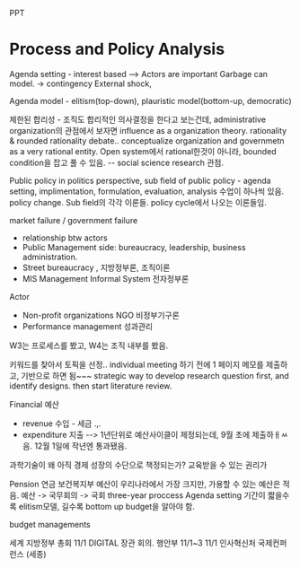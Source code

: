 PPT 
# Process and Policy Analysis
Agenda setting - interest based 
--> Actors are important 
Garbage can model. -> contingency 
External shock, 

Agenda model - elitism(top-down), plauristic model(bottom-up, democratic) 


제한된 합리성 - 조직도 합리적인 의사결정을 한다고 보는건데, administrative organization의 관점에서 보자면 influence as a organization theory. 
rationality & rounded rationality debate.. conceptualize organization and governmetn as a very rational entity. 
Open system에서 rational한것이 아니라, bounded condition을 잡고 풀 수 있음. -- social science research 관점. 


Public policy in politics perspective, sub field of public policy - agenda setting, implimentation, formulation, evaluation, analysis 수업이 하나씩 있음. policy change. Sub field의 각각 이론들. policy cycle에서 나오는 이론들임. 

market failure / government failure 
- relationship btw actors
- Public Management side: bureaucracy, leadership, business administration. 
- Street bureaucracy , 지방정부론, 조직이론
- MIS Management Informal System 전자정부론

Actor
- Non-profit organizations NGO 비정부기구론
- Performance management 성과관리 

W3는 프로세스를 봤고,
W4는 조직 내부를 봤음.

키워드를 찾아서 토픽을 선정.. individual meeting 하기 전에 1 페이지 메모를 제출하고, 기반으로 하면 됨~~~ 
strategic way to develop research question first, and identify designs. then start literature review. 

Financial 예산
- revenue 수입 - 세금 .,.
- expenditure 지출 
--> 1년단위로 예산사이클이 제정되는데, 9월 초에 제출하ㅐㅆ음. 12월 1일에 작년엔 통과됐음. 

과학기술이 왜 아직 경제 성장의 수단으로 책정되는가? 교육받을 수 있는 권리가 

Pension 연금 
보건복지부 예산이 우리나라에서 가장 크지만, 가용할 수 있는 예산은 적음. 
예산 -> 국무회의 -> 국회 
three-year proccess
Agenda setting 기간이 짧을수록 elitism모델, 길수록 bottom up 
budget을 알아야 함. 

budget managements 

세계 지방정부 총회 
11/1 DIGITAL 장관 회의. 행안부 11/1~3 
11/1 인사혁신처 국제컨퍼런스 (세종)
